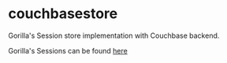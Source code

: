 couchbasestore
==============

Gorilla's Session store implementation with Couchbase backend.

Gorilla's Sessions can be found [here](https://github.com/gorilla/sessions)
